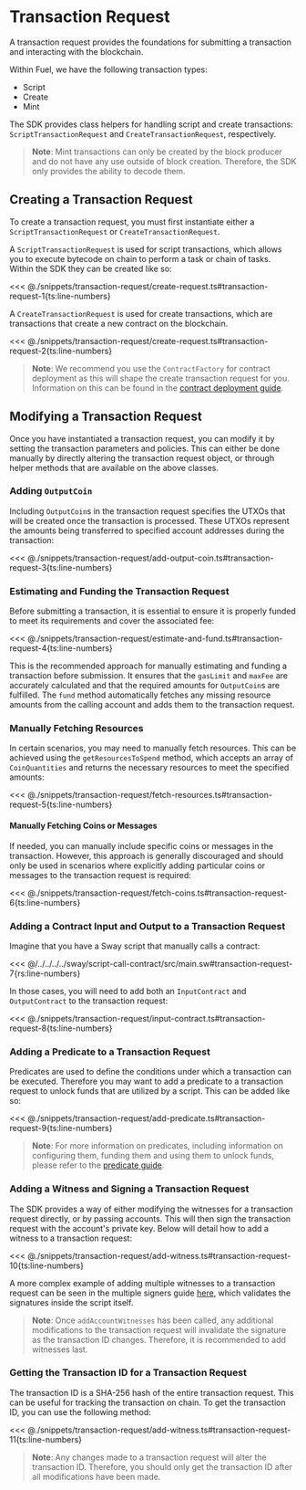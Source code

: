 # Transaction Request

A transaction request provides the foundations for submitting a transaction and interacting with the blockchain.

Within Fuel, we have the following transaction types:

- Script
- Create
- Mint

The SDK provides class helpers for handling script and create transactions: `ScriptTransactionRequest` and `CreateTransactionRequest`, respectively.

> **Note**: Mint transactions can only be created by the block producer and do not have any use outside of block creation. Therefore, the SDK only provides the ability to decode them.

## Creating a Transaction Request

To create a transaction request, you must first instantiate either a `ScriptTransactionRequest` or `CreateTransactionRequest`.

A `ScriptTransactionRequest` is used for script transactions, which allows you to execute bytecode on chain to perform a task or chain of tasks. Within the SDK they can be created like so:

<<< @./snippets/transaction-request/create-request.ts#transaction-request-1{ts:line-numbers}

A `CreateTransactionRequest` is used for create transactions, which are transactions that create a new contract on the blockchain.

<<< @./snippets/transaction-request/create-request.ts#transaction-request-2{ts:line-numbers}

> **Note**: We recommend you use the `ContractFactory` for contract deployment as this will shape the create transaction request for you. Information on this can be found in the [contract deployment guide](../contracts/deploying-contracts.md#2-contract-deployment).

## Modifying a Transaction Request

Once you have instantiated a transaction request, you can modify it by setting the transaction parameters and policies. This can either be done manually by directly altering the transaction request object, or through helper methods that are available on the above classes.

### Adding `OutputCoin`

Including `OutputCoin`s in the transaction request specifies the UTXOs that will be created once the transaction is processed. These UTXOs represent the amounts being transferred to specified account addresses during the transaction:

<<< @./snippets/transaction-request/add-output-coin.ts#transaction-request-3{ts:line-numbers}

### Estimating and Funding the Transaction Request

Before submitting a transaction, it is essential to ensure it is properly funded to meet its requirements and cover the associated fee:

<<< @./snippets/transaction-request/estimate-and-fund.ts#transaction-request-4{ts:line-numbers}

This is the recommended approach for manually estimating and funding a transaction before submission. It ensures that the `gasLimit` and `maxFee` are accurately calculated and that the required amounts for `OutputCoin`s are fulfilled. The `fund` method automatically fetches any missing resource amounts from the calling account and adds them to the transaction request.

### Manually Fetching Resources

In certain scenarios, you may need to manually fetch resources. This can be achieved using the `getResourcesToSpend` method, which accepts an array of `CoinQuantities` and returns the necessary resources to meet the specified amounts:

<<< @./snippets/transaction-request/fetch-resources.ts#transaction-request-5{ts:line-numbers}

#### Manually Fetching Coins or Messages

If needed, you can manually include specific coins or messages in the transaction. However, this approach is generally discouraged and should only be used in scenarios where explicitly adding particular coins or messages to the transaction request is required:

<<< @./snippets/transaction-request/fetch-coins.ts#transaction-request-6{ts:line-numbers}

### Adding a Contract Input and Output to a Transaction Request

Imagine that you have a Sway script that manually calls a contract:

<<< @/../../../../sway/script-call-contract/src/main.sw#transaction-request-7{rs:line-numbers}

In those cases, you will need to add both an `InputContract` and `OutputContract` to the transaction request:

<<< @./snippets/transaction-request/input-contract.ts#transaction-request-8{ts:line-numbers}

### Adding a Predicate to a Transaction Request

Predicates are used to define the conditions under which a transaction can be executed. Therefore you may want to add a predicate to a transaction request to unlock funds that are utilized by a script. This can be added like so:

<<< @./snippets/transaction-request/add-predicate.ts#transaction-request-9{ts:line-numbers}

> **Note**: For more information on predicates, including information on configuring them, funding them and using them to unlock funds, please refer to the [predicate guide](../predicates/index.md).

### Adding a Witness and Signing a Transaction Request

The SDK provides a way of either modifying the witnesses for a transaction request directly, or by passing accounts. This will then sign the transaction request with the account's private key. Below will detail how to add a witness to a transaction request:

<<< @./snippets/transaction-request/add-witness.ts#transaction-request-10{ts:line-numbers}

A more complex example of adding multiple witnesses to a transaction request can be seen in the multiple signers guide [here](../cookbook/transactions-with-multiple-signers.md), which validates the signatures inside the script itself.

> **Note**: Once `addAccountWitnesses` has been called, any additional modifications to the transaction request will invalidate the signature as the transaction ID changes. Therefore, it is recommended to add witnesses last.

### Getting the Transaction ID for a Transaction Request

The transaction ID is a SHA-256 hash of the entire transaction request. This can be useful for tracking the transaction on chain. To get the transaction ID, you can use the following method:

<<< @./snippets/transaction-request/add-witness.ts#transaction-request-11{ts:line-numbers}

> **Note**: Any changes made to a transaction request will alter the transaction ID. Therefore, you should only get the transaction ID after all modifications have been made.
